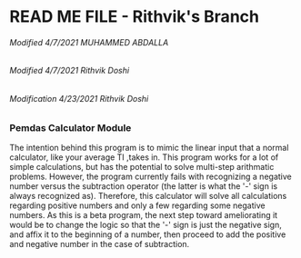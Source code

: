 # READ ME FILE - Rithvik's Branch

###### Modified 4/7/2021 MUHAMMED ABDALLA
###### Modified 4/7/2021 Rithvik Doshi

###### Modification 4/23/2021 Rithvik Doshi

### Pemdas Calculator Module
The intention behind this program is to mimic the linear input that a normal calculator, like your average TI ,takes in. This program works for a lot of simple calculations, but has the potential to solve multi-step arithmatic problems. However, the program currently fails with recognizing a negative number versus the subtraction operator (the latter is what the '-' sign is always recognized as). Therefore, this calculator will solve all calculations regarding positive numbers and only a few regarding some negative numbers. As this is a beta program, the next step toward ameliorating it would be to change the logic so that the '-' sign is just the negative sign, and affix it to the beginning of a number, then proceed to add the positive and negative number in the case of subtraction.
